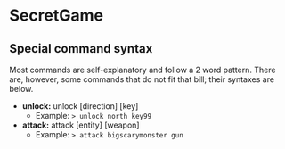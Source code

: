 # SecretGame

## Special command syntax
Most commands are self-explanatory and follow a 2 word pattern. There are, however, some commands that do not fit that bill; their syntaxes are below.
+ **unlock:** unlock [direction] [key]
  + Example: ``> unlock north key99``
+ **attack:** attack [entity] [weapon]
  + Example: ``> attack bigscarymonster gun``
